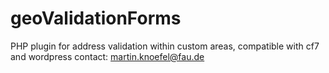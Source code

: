 # geoValidationForms
PHP plugin for address validation within custom areas, compatible with cf7 and wordpress
contact: martin.knoefel@fau.de

